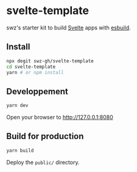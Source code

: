 # svelte-template

swz's starter kit to build [Svelte](https://svelte.dev/) apps with [esbuild](https://esbuild.github.io/).

## Install

```bash
npx degit swz-gh/svelte-template
cd svelte-template
yarn # or npm install
```

## Developpement

```bash
yarn dev
```

Open your browser to <http://127.0.0.1:8080>

## Build for production

```bash
yarn build
```

Deploy the `public/` directory.
